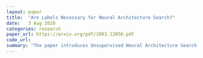```yaml
---
layout: paper
title:  "Are Labels Necessary for Neural Architecture Search?"
date:   3 Aug 2020
categories: research
paper_url: https://arxiv.org/pdf/2003.12056.pdf
code_url: 
summary: "The paper introduces Unsupervised Neural Architecture Search (UnNAS), questioning the necessity of human-annotated labels for discovering effective neural architectures. Two experimental setups sample-based and search-based were investigated. The sample-based approach evaluated 500 diverse architectures trained with both supervised and unsupervised objectives, revealing a high correlation between the architecture rankings with and without labels. The search-based experiments employed DARTS, a recognized NAS algorithm, with various unsupervised objectives. The architectures identified without labels performed competitively compared to those found with labels. The findings suggested that image statistics alone could be sufficient for identifying efficient neural architectures, potentially eliminating the need for human-annotated labels."
---
```


